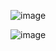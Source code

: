 





![image](https://user-images.githubusercontent.com/12541755/113860464-b346f980-976b-11eb-8d54-ad56bad298bd.png)

![image](https://user-images.githubusercontent.com/12541755/113863973-f30fe000-976f-11eb-8e11-f8b0b9d1caf1.png)
